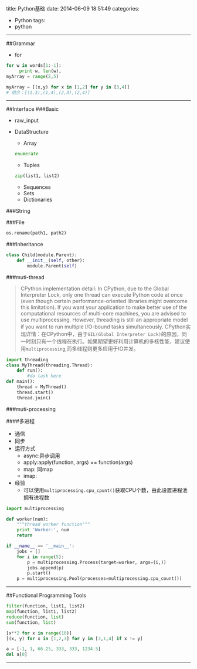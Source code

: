title: Python基础
date: 2014-06-09 18:51:49
categories:
- Python
tags: 
- python
---

##Grammar

*   for
```python
for w in words[1:-1]:
     print w, len(w),
myArray = range(2,5)

myArray = [(x,y) for x in [1,2] for y in [3,4]]
# 组合：[(1,3),(1,4),(2,3),(2,4)]

```
-------
##Interface
###Basic
*   raw_input
*   DataStructure
    *   Array
    ```PYTHON
    enumerate
    ```
    
    *   Tuples
    ```PYTHON
    zip(list1, list2)
    ```
    
    *   Sequences
    *   Sets
    *   Dictionaries

###String

###File
```python
os.rename(path1, path2)
```

###Inheritance
```python
class Child(module.Parent):
    def __init__(self, other):
        module.Parent(self)
```

###muti-thread
>CPython implementation detail: In CPython, due to the Global Interpreter Lock, only one thread can execute Python code at once (even though certain performance-oriented libraries might overcome this limitation). If you want your application to make better use of the computational resources of multi-core machines, you are advised to use multiprocessing. However, threading is still an appropriate model if you want to run multiple I/O-bound tasks simultaneously.
CPython实现详情：在CPython中，由于`GIL(Global Interpreter Lock)`的原因，同一时刻只有一个线程在执行。如果期望更好利用计算机的多核性能，建议使用`multiprocessing`,而多线程则更多应用于IO并发。

```python
import threading
class MyThread(threading.Thread):
    def run():
        #do task here
def main():
    thread = MyThread()
    thread.start()
    thread.join()
```

###muti-processing

####多进程
*   通信
*   同步
*   运行方式
    *   async:异步调用
    *   apply:apply(function, args) == function(args)
    *   map: 同map
    *   imap: 
*   经验
    *   可以使用`multiprocessing.cpu_cpunt()`获取CPU个数，由此设置进程池拥有进程数

```python
import multiprocessing

def worker(num):
    """thread worker function"""
    print 'Worker:', num
    return

if __name__ == '__main__':
    jobs = []
    for i in range(5):
        p = multiprocessing.Process(target=worker, args=(i,))
        jobs.append(p)
        p.start()
    p = multiprocessing.Pool(processes=multiprocessing.cpu_count())
```

---------
##Functional Programming Tools
```python
filter(function, list1, list2) 
map(function, list1, list2)
reduce(function, list)
sum(function, list)

[x**2 for x in range(10)]
[(x, y) for x in [1,2,3] for y in [3,1,4] if x != y]
```

```python
a = [-1, 1, 66.25, 333, 333, 1234.5]
del a[0]
```


----------